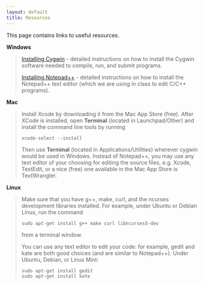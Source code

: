 ```yaml
---
layout: default
title: Resources
---
```


This page contains links to useful resources.

**Windows**

> [Installing Cygwin](installCygwin.html) - detailed instructions on how to install the Cygwin software needed to compile, run, and submit programs.
>
> [Installing Notepad++](installNotepadpp.html) - detailed instructions on how to install the Notepad++ text editor (which we are using in class to edit C/C++ programs).

**Mac**

> Install Xcode by downloading it from the Mac App Store (free). After XCode is installed, open **Terminal** (located in Launchpad/Other) and install the command line tools by running
>
>     xcode-select --install
>
> Then use **Terminal** (located in Applications/Utilities) wherever cygwin would be used in Windows. Instead of Notepad++, you may use any text editor of your choosing for editing the source files, e.g. Xcode, TextEdit, or a nice (free) one available in the Mac App Store is TextWrangler.

**Linux**

> Make sure that you have g++, make, curl, and the ncurses development libraries installed. For example, under Ubuntu or Debian Linux, run the command
>
>     sudo apt-get install g++ make curl libncurses5-dev
>
> from a terminal window.
>
> You can use any text editor to edit your code: for example, gedit and kate are both good choices (and are similar to Notepad++). Under Ubuntu, Debian, or Linux Mint:
>
>     sudo apt-get install gedit
>     sudo apt-get install kate
